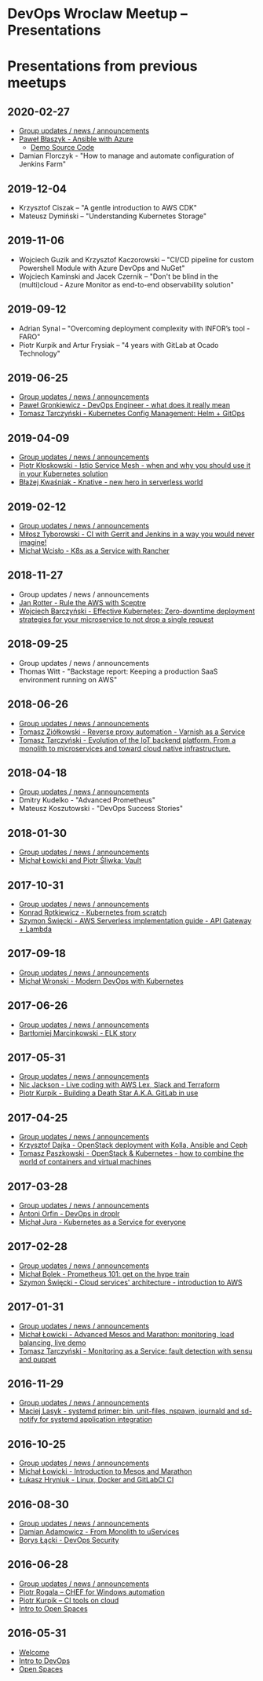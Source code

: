 # DevOps Wroclaw Meetup – Presentations


Presentations from previous meetups
===================================

2020-02-27
----------
- [Group updates / news / announcements](https://github.com/devopswroclaw/presentations/blob/master/slides/devopswroclaw_2020-02-27/2020-02_Group_updates_news_announcements.pdf)
- [Paweł Błaszyk - Ansible with Azure](https://github.com/devopswroclaw/presentations/blob/master/slides/devopswroclaw_2020-02-27/Pawel_Blaszyk_-_Ansible_with_Azure.pdf)
  - [Demo Source Code](https://github.com/devopswroclaw/presentations/blob/master/materials/devopswroclaw_2020-02-27/Pawel_Blaszyk_-_Ansible_with_Azure.zip)
- Damian Florczyk - "How to manage and automate configuration of Jenkins Farm"

2019-12-04
----------
- Krzysztof Ciszak – "A gentle introduction to AWS CDK"
- Mateusz Dymiński – "Understanding Kubernetes Storage"

2019-11-06
----------
- Wojciech Guzik and Krzysztof Kaczorowski – "CI/CD pipeline for custom Powershell Module with Azure DevOps and NuGet"
- Wojciech Kaminski and Jacek Czernik – "Don't be blind in the (multi)cloud - Azure Monitor as end-to-end observability solution"

2019-09-12
----------
- Adrian Synal – "Overcoming deployment complexity with INFOR’s tool - FARO"
- Piotr Kurpik and Artur Frysiak – "4 years with GitLab at Ocado Technology"

2019-06-25
----------
- [Group updates / news / announcements](https://github.com/devopswroclaw/presentations/blob/master/slides/devopswroclaw_2019-06-25/2019-06_Group_updates_news_announcements.pdf)
- [Paweł Gronkiewicz - DevOps Engineer - what does it really mean](https://github.com/devopswroclaw/presentations/blob/master/slides/devopswroclaw_2019-06-25/Pawel_Gronkiewicz-DevOps_Engineer.pdf)
- [Tomasz Tarczyński - Kubernetes Config Management: Helm + GitOps](https://github.com/devopswroclaw/presentations/blob/master/slides/devopswroclaw_2019-06-25/Tomasz_Tarczynski_-_Config_management_for_Kubernetes_-_GitOps_+_Helm.pdf)

2019-04-09
----------
- [Group updates / news / announcements](https://github.com/devopswroclaw/presentations/raw/master/slides/devopswroclaw_2019-04-09/2019-04_Group_updates_news_announcements.pdf)
- [Piotr Kłoskowski - Istio Service Mesh - when and why you should use it in your Kubernetes solution](https://github.com/devopswroclaw/presentations/raw/master/slides/devopswroclaw_2019-04-09/Piotr_Kloskowski_-_Istio_Service_Mesh.pdf)
- [Błażej Kwaśniak - Knative - new hero in serverless world](https://github.com/devopswroclaw/presentations/raw/master/slides/devopswroclaw_2019-04-09/Blazej_Kwasniak_-_Knative.pdf)

2019-02-12
----------
- [Group updates / news / announcements](https://github.com/devopswroclaw/presentations/raw/master/slides/devopswroclaw_2019-02-12/2019-02_Group_updates_news_announcements.pdf)
- [Miłosz Tyborowski - CI with Gerrit and Jenkins in a way you would never imagine!](https://github.com/devopswroclaw/presentations/raw/master/slides/devopswroclaw_2019-02-12/Milosz_Tyborowski_-_CI_with_Gerrit_and_Jenkins_in_a_way_you_would_never_imagine.pdf)
- [Michał Wcisło - K8s as a Service with Rancher](https://github.com/devopswroclaw/presentations/raw/master/slides/devopswroclaw_2019-02-12/Michal_Wcislo_-_K8s_as_a_Service_with_Rancher.pdf)

2018-11-27
----------
- Group updates / news / announcements
- [Jan Rotter - Rule the AWS with Sceptre](https://github.com/janrotter/sceptre_devops_meetup)
- [Wojciech Barczyński  - Effective Kubernetes: Zero-downtime deployment strategies for your microservice to not drop a single request](https://www.slideshare.net/WojciechBarczyski/zero-downtime-deployment-of-microservices-with-kubernetes)

2018-09-25
----------
- Group updates / news / announcements
- Thomas Witt - "Backstage report: Keeping a production SaaS environment running on AWS"

2018-06-26
----------
- [Group updates / news / announcements](https://github.com/devopswroclaw/presentations/raw/master/slides/devopswroclaw_2018-06-26/2018-06_Group_updates_news_announcements.pdf)
- [Tomasz Ziółkowski - Reverse proxy automation - Varnish as a Service](https://github.com/devopswroclaw/presentations/raw/master/slides/devopswroclaw_2018-06-26/Tomasz_Ziolkowski_-_Reverse_proxy_automation_-_Varnish_as_a_Service.pdf)
- [Tomasz Tarczyński - Evolution of the IoT backend platform. From a monolith to microservices and toward cloud native infrastructure.](https://github.com/devopswroclaw/presentations/raw/master/slides/devopswroclaw_2018-06-26/Tomasz_Tarczynski_-_Evolution_of_the_IoT_backend_platform.pdf)

2018-04-18
----------
- [Group updates / news / announcements](https://github.com/devopswroclaw/presentations/raw/master/slides/devopswroclaw_2018-04-18/2018-04_Group_updates_news_announcements.pdf)
- Dmitry Kudelko - "Advanced Prometheus"
- Mateusz Koszutowski - "DevOps Success Stories"

2018-01-30
----------
- [Group updates / news / announcements](https://github.com/devopswroclaw/presentations/raw/master/slides/devopswroclaw_2018-01-30/2018-01_Group_updates_news_announcements.pdf)
- [Michał Łowicki and Piotr Śliwka: Vault](https://github.com/devopswroclaw/presentations/raw/master/slides/devopswroclaw_2018-01-30/Michal_Lowicki_and_Piotr_Sliwka_-_Introduction_to_Vault.pdf)

2017-10-31
----------
- [Group updates / news / announcements](https://github.com/devopswroclaw/presentations/raw/master/slides/devopswroclaw_2017-10-31/2017-10_Group_updates_news_announcements.pdf)
- [Konrad Rotkiewicz - Kubernetes from scratch](https://github.com/devopswroclaw/presentations/raw/master/slides/devopswroclaw_2017-10-31/Konrad_Rotkiewicz_-_Kubernetes_from_scratch.pdf)
- [Szymon Święcki - AWS Serverless implementation guide - API Gateway + Lambda](https://github.com/devopswroclaw/presentations/raw/master/slides/devopswroclaw_2017-10-31/Szymon_Swiecki_-_AWS_Serverless_implementation_guide.pdf)

2017-09-18
----------
- [Group updates / news / announcements](https://github.com/devopswroclaw/presentations/raw/master/slides/devopswroclaw_2017-09-18/2017-09_Group_updates_news_announcements.pdf)
- [Michał Wronski - Modern DevOps with Kubernetes](https://github.com/devopswroclaw/presentations/raw/master/slides/devopswroclaw_2017-09-18/Michal_Wronski_-_Modern_DevOps_with_Kubernetes.pdf)

2017-06-26
----------
- [Group updates / news / announcements](https://github.com/devopswroclaw/presentations/raw/master/slides/devopswroclaw_2017-06-26/2017-06_Group_updates_news_announcements.pdf)
- [Bartłomiej Marcinkowski - ELK story](https://github.com/devopswroclaw/presentations/raw/master/slides/devopswroclaw_2017-06-26/Bartlomiej_Marcinkowski_-_ELK_story.pdf)

2017-05-31
----------
- [Group updates / news / announcements](https://github.com/devopswroclaw/presentations/raw/master/slides/devopswroclaw_2017-05-31/2017-05_Group_updates_news_announcements.pdf)
- [Nic Jackson - Live coding with AWS Lex, Slack and Terraform](https://nicholasjackson.io/2017/04/25/slack-bot-aws-lambda/)
- [Piotr Kurpik - Building a Death Star A.K.A. GitLab in use](https://github.com/devopswroclaw/presentations/raw/master/slides/devopswroclaw_2017-05-31/Piotr_Kurpik-Building_a_Death_Star-A.K.A.-GitLab_in_use.pdf)

2017-04-25
----------
- [Group updates / news / announcements](https://github.com/devopswroclaw/presentations/raw/master/slides/devopswroclaw_2017-04-25/2017-04_Group_updates_news_announcements.pdf)
- [Krzysztof Dajka - OpenStack deployment with Kolla, Ansible and Ceph](https://github.com/devopswroclaw/presentations/raw/master/slides/devopswroclaw_2017-04-25/Krzysztof_Dajka_-_OpenStack_deployment_with_Kolla_Ansible_and_Ceph.pdf)
- [Tomasz Paszkowski - OpenStack & Kubernetes - how to combine the world of containers and virtual machines](https://github.com/devopswroclaw/presentations/raw/master/slides/devopswroclaw_2017-04-25/Tomasz_Paszkowski_-_OpenStack_and_Kubernetes.pdf)

2017-03-28
----------
- [Group updates / news / announcements](https://github.com/devopswroclaw/presentations/raw/master/slides/devopswroclaw_2017-03-28/2017-03_Group_updates_news_announcements.pdf)
- [Antoni Orfin - DevOps in droplr](https://github.com/devopswroclaw/presentations/raw/master/slides/devopswroclaw_2017-03-28/Antoni_Orfin_-_devops_in_droplr.pdf)
- [Michał Jura - Kubernetes as a Service for everyone](https://github.com/devopswroclaw/presentations/raw/master/slides/devopswroclaw_2017-03-28/Michal_Jura_-_Kubernetes_as_a_Service_for_everyone.pdf)

2017-02-28
----------
- [Group updates / news / announcements](https://github.com/devopswroclaw/presentations/raw/master/slides/devopswroclaw_2017-02-28/2017-02_Group_updates_news_announcements.pdf)
- [Michał Bolek - Prometheus 101: get on the hype train](https://github.com/devopswroclaw/presentations/raw/master/slides/devopswroclaw_2017-02-28/Michal_Bolek_-_Prometheus_101.pdf)
- [Szymon Święcki - Cloud services' architecture - introduction to AWS](https://github.com/devopswroclaw/presentations/raw/master/slides/devopswroclaw_2017-02-28/Szymon_Swiecki_-_Intro_into_AWS.pdf)

2017-01-31
----------
- [Group updates / news / announcements](https://github.com/devopswroclaw/presentations/raw/master/slides/devopswroclaw_2017-01-31/2017-01_Group_updates_news_announcements.pdf)
- [Michał Łowicki - Advanced Mesos and Marathon: monitoring, load balancing, live demo](https://github.com/devopswroclaw/presentations/raw/master/slides/devopswroclaw_2017-01-31/Michal_Lewicki_-_Advanced_Mesos_and_Marathon.pdf)
- [Tomasz Tarczyński - Monitoring as a Service: fault detection with sensu and puppet](https://github.com/devopswroclaw/presentations/raw/master/slides/devopswroclaw_2017-01-31/Tomasz_Tarczynski_-_Monitoring_as_a_Service.pdf)

2016-11-29
----------
- [Group updates / news / announcements](https://github.com/devopswroclaw/presentations/raw/master/slides/devopswroclaw_2016-11-29/2016-11_Group_updates_news_announcements.pdf)
- [Maciej Lasyk - systemd primer: bin, unit-files, nspawn, journald and sd-notify for systemd application integration](https://github.com/devopswroclaw/presentations/raw/master/slides/devopswroclaw_2016-11-29/systemd_primer.pdf)

2016-10-25
----------
- [Group updates / news / announcements](https://github.com/devopswroclaw/presentations/raw/master/slides/devopswroclaw_2016-10-25/2016-10_Group_updates_news_announcements.pdf)
- [Michał Łowicki - Introduction to Mesos and Marathon](https://github.com/devopswroclaw/presentations/raw/master/slides/devopswroclaw_2016-10-25/Michal_Lowicki_-_Intro_to_Mesos_and_Marathon.pdf)
- [Łukasz Hryniuk - Linux, Docker and GitLabCI CI](https://github.com/devopswroclaw/presentations/raw/master/slides/devopswroclaw_2016-10-25/Lukasz_Hryniuk_-_Linux_Docker_and_GitLabCI.pdf)

2016-08-30
----------
- [Group updates / news / announcements](slides/devopswroclaw_2016-08-30/2016-08_Group_updates_news_announcements.pdf)
- [Damian Adamowicz - From Monolith to uServices](slides/devopswroclaw_2016-08-30/Damian_Adamowicz_-_Essence_of_the_Cloud.pdf)
- [Borys Łącki - DevOps Security](slides/devopswroclaw_2016-08-30/Borys_Lacki_-_DevOps_Security.pdf)

2016-06-28
----------
- [Group updates / news / announcements](slides/devopswroclaw_2016-06-28/2016-06_-_Group_updates_news_announcements.pdf)
- [Piotr Rogala – CHEF for Windows automation](slides/devopswroclaw_2016-06-28/Piotr_Rogala-CHEF_Windows_Automation.pdf)
- [Piotr Kurpik – CI tools on cloud](slides/devopswroclaw_2016-06-28/Piotr_Kurpik-CI_tools_in_cloud.pdf)
- [Intro to Open Spaces](slides/devopswroclaw_2016-06-28/2016-06_-_Open_Spaces.pdf)

2016-05-31
----------
- [Welcome](/slides/devopswroclaw_2016-05-31/Welcome_the_guests.pdf/)
- [Intro to DevOps](slides/devopswroclaw_2016-05-31/Intro_to_DevOps.pdf)
- [Open Spaces](slides/devopswroclaw_2016-05-31/Open_Spaces.pdf)
